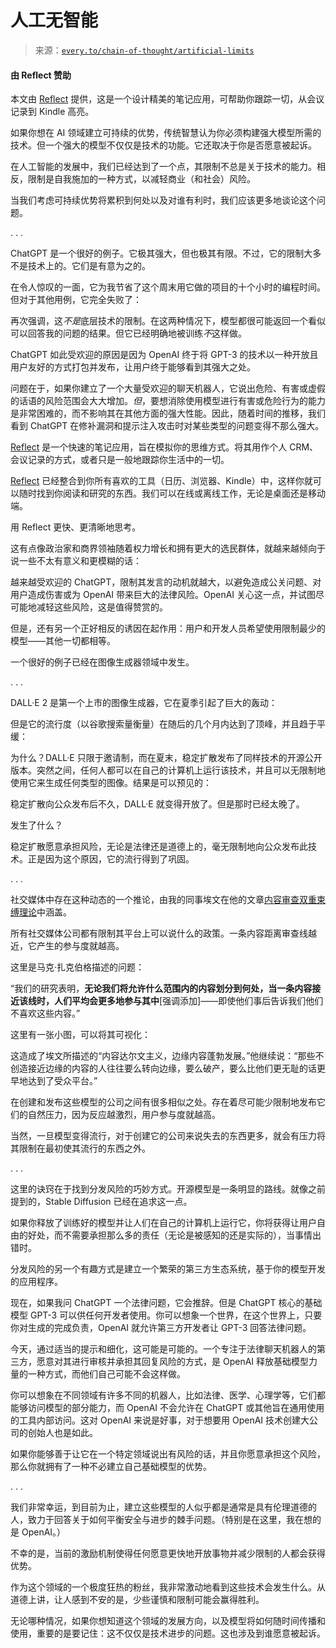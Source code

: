 <!--yml

分类：COT 专栏

日期：2024-05-08 11:12:29

-->

# 人工无智能

> 来源：[`every.to/chain-of-thought/artificial-limits`](https://every.to/chain-of-thought/artificial-limits)

#### 由 Reflect 赞助

本文由 [Reflect](https://reflect.app/?utm_source=every&utm_campaign=every2&utm_medium=newsletter) 提供，这是一个设计精美的笔记应用，可帮助你跟踪一切，从会议记录到 Kindle 高亮。

如果你想在 AI 领域建立可持续的优势，传统智慧认为你必须构建强大模型所需的技术。但一个强大的模型不仅仅是技术的功能。它还取决于你是否愿意被起诉。

在人工智能的发展中，我们已经达到了一个点，其限制不总是关于技术的能力。相反，限制是自我施加的一种方式，以减轻商业（和社会）风险。

当我们考虑可持续优势将累积到何处以及对谁有利时，我们应该更多地谈论这个问题。

. . .

ChatGPT 是一个很好的例子。它极其强大，但也极其有限。不过，它的限制大多不是技术上的。它们是有意为之的。

在令人惊叹的一面，它为我节省了这个周末用它做的项目的十个小时的编程时间。但对于其他用例，它完全失败了：

再次强调，这*不是*底层技术的限制。在这两种情况下，模型都很可能返回一个看似可以回答我的问题的结果。但它已经明确地被训练*不*这样做。

ChatGPT 如此受欢迎的原因是因为 OpenAI 终于将 GPT-3 的技术以一种开放且用户友好的方式打包并发布，让用户终于能够看到其强大之处。

问题在于，如果你建立了一个大量受欢迎的聊天机器人，它说出危险、有害或虚假的话语的风险范围会大大增加。*但*，要想消除使用模型进行有害或危险行为的能力是非常困难的，而不影响其在其他方面的强大性能。因此，随着时间的推移，我们看到 ChatGPT 在修补漏洞和提示注入攻击时对某些类型的问题变得不那么强大。

[Reflect](https://reflect.app/?utm_source=every&utm_campaign=every2&utm_medium=newsletter) 是一个快速的笔记应用，旨在模拟你的思维方式。将其用作个人 CRM、会议记录的方式，或者只是一般地跟踪你生活中的一切。

[Reflect](https://reflect.app/?utm_source=every&utm_campaign=every2&utm_medium=newsletter) 已经整合到你所有喜欢的工具（日历、浏览器、Kindle）中，这样你就可以随时找到你阅读和研究的东西。我们可以在线或离线工作，无论是桌面还是移动端。

用 Reflect 更快、更清晰地思考。

这有点像政治家和商界领袖随着权力增长和拥有更大的选民群体，就越来越倾向于说一些不太有意义和更模糊的话：

越来越受欢迎的 ChatGPT，限制其发言的动机就越大，以避免造成公关问题、对用户造成伤害或为 OpenAI 带来巨大的法律风险。OpenAI 关心这一点，并试图尽可能地减轻这些风险，这是值得赞赏的。

但是，还有另一个正好相反的诱因在起作用：用户和开发人员希望使用限制最少的模型——其他一切都相等。

一个很好的例子已经在图像生成器领域中发生。

. . .

DALL·E 2 是第一个上市的图像生成器，它在夏季引起了巨大的轰动：

但是它的流行度（以谷歌搜索量衡量）在随后的几个月内达到了顶峰，并且趋于平缓：

为什么？DALL·E 只限于邀请制，而在夏末，稳定扩散发布了同样技术的开源公开版本。突然之间，任何人都可以在自己的计算机上运行该技术，并且可以无限制地使用它来生成任何类型的图像。结果是可以预见的：

稳定扩散向公众发布后不久，DALL·E 就变得开放了。但是那时已经太晚了。

发生了什么？

稳定扩散愿意承担风险，无论是法律还是道德上的，毫无限制地向公众发布此技术。正是因为这个原因，它的流行得到了巩固。

. . .

社交媒体中存在这种动态的一个推论，由我的同事埃文在他的文章[内容审查双重束缚理论](https://every.to/napkin-math/content-moderation-double-bind-theory)中涵盖。

所有社交媒体公司都有限制其平台上可以说什么的政策。一条内容距离审查线越近，它产生的参与度就越高。

这里是马克·扎克伯格描述的问题：

“我们的研究表明，**无论我们将允许什么范围内的内容划分到何处，当一条内容接近该线时，人们平均会更多地参与其中**[强调添加]——即使他们事后告诉我们他们不喜欢这些内容。”

这里有一张小图，可以将其可视化：

这造成了埃文所描述的“内容达尔文主义，边缘内容蓬勃发展。”他继续说：“那些不创造接近边缘的内容的人往往要么转向边缘，要么破产，要么比他们更无耻的话更早地达到了受众平台。”

在创建和发布这些模型的公司之间有很多相似之处。存在着尽可能少限制地发布它们的自然压力，因为反应越激烈，用户参与度就越高。

当然，一旦模型变得流行，对于创建它的公司来说失去的东西更多，就会有压力将其限制在最初使其流行的东西之外。

. . .

这里的诀窍在于找到分发风险的巧妙方式。开源模型是一条明显的路线。就像之前提到的，Stable Diffusion 已经在追求这一点。

如果你释放了训练好的模型并让人们在自己的计算机上运行它，你将获得让用户自由的好处，而不需要承担那么多的责任（无论是被感知的还是实际的），当事情出错时。

分发风险的另一个有趣方式是建立一个繁荣的第三方生态系统，基于你的模型开发的应用程序。

现在，如果我问 ChatGPT 一个法律问题，它会推辞。但是 ChatGPT 核心的基础模型 GPT-3 可以供任何开发者使用。你可以想象一个世界，在这个世界上，只要你对生成的完成负责，OpenAI 就允许第三方开发者让 GPT-3 回答法律问题。

今天，通过适当的提示和细化，这可能是可能的。一个专注于法律聊天机器人的第三方，愿意对其进行审核并承担其回复风险的方式，是 OpenAI 释放基础模型力量的一种方式，而他们自己可能不会这样做。

你可以想象在不同领域有许多不同的机器人，比如法律、医学、心理学等，它们都能够访问模型的部分能力，而 OpenAI 不会允许在 ChatGPT 或其他旨在通用使用的工具内部访问。这对 OpenAI 来说是好事，对于想要用 OpenAI 技术创建大公司的创始人也是如此。

如果你能够善于让它在一个特定领域说出有风险的话，并且你愿意承担这个风险，那么你就拥有了一种不必建立自己基础模型的优势。

. . .

我们非常幸运，到目前为止，建立这些模型的人似乎都是通常是具有伦理道德的人，致力于回答关于如何平衡安全与进步的棘手问题。（特别是在这里，我在想的是 OpenAI。）

不幸的是，当前的激励机制使得任何愿意更快地开放事物并减少限制的人都会获得优势。

作为这个领域的一个极度狂热的粉丝，我非常激动地看到这些技术会发生什么。从道德上讲，让人感到不安的是，少些谨慎和限制可能会赢得胜利。

无论哪种情况，如果你想知道这个领域的发展方向，以及模型将如何随时间传播和使用，重要的是要记住：这不仅仅是技术进步的问题。这也涉及到谁愿意被起诉。
